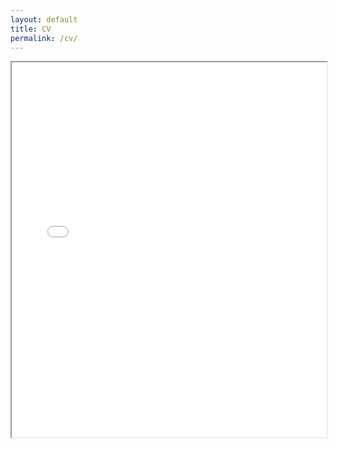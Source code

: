 ```yaml
---
layout: default
title: CV
permalink: /cv/
---
```


<iframe src="cv.pdf" width="100%" height="600px"></iframe>
